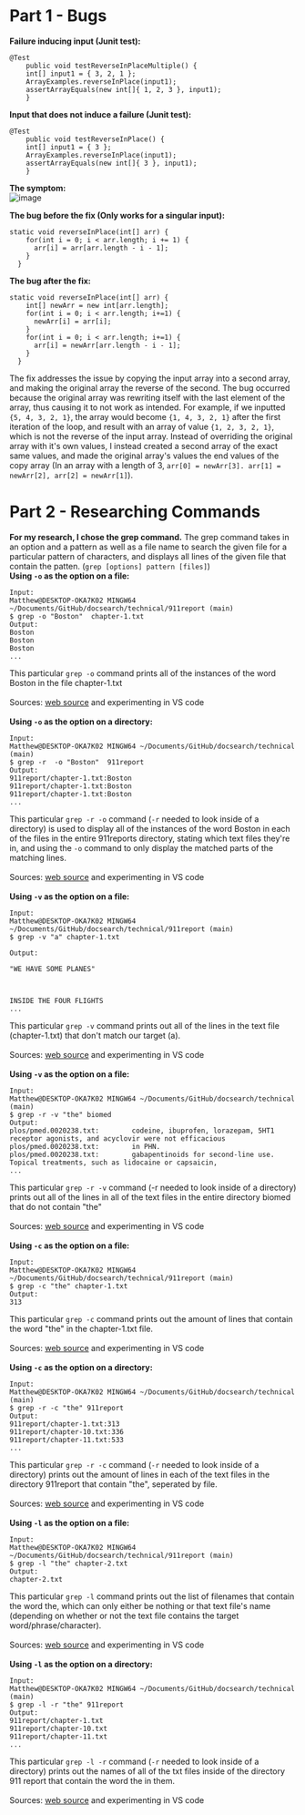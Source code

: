 # Part 1 - Bugs
**Failure inducing input (Junit test):**
```
@Test 
	public void testReverseInPlaceMultiple() {
    int[] input1 = { 3, 2, 1 };
    ArrayExamples.reverseInPlace(input1);
    assertArrayEquals(new int[]{ 1, 2, 3 }, input1);
	}
```

**Input that does not induce a failure (Junit test):**
```
@Test 
	public void testReverseInPlace() {
    int[] input1 = { 3 };
    ArrayExamples.reverseInPlace(input1);
    assertArrayEquals(new int[]{ 3 }, input1);
	}
```

**The symptom:** 
<br>
![image](https://github.com/matt0923/cse15l-lab-reports/assets/74699880/bde4d0c5-7203-4638-a398-5982194df044)

**The bug before the fix (Only works for a singular input):**
```
static void reverseInPlace(int[] arr) {
    for(int i = 0; i < arr.length; i += 1) {
      arr[i] = arr[arr.length - i - 1];
    }
  }
```

**The bug after the fix:**
```
static void reverseInPlace(int[] arr) {
    int[] newArr = new int[arr.length];
    for(int i = 0; i < arr.length; i+=1) {
      newArr[i] = arr[i];
    }
    for(int i = 0; i < arr.length; i+=1) {
      arr[i] = newArr[arr.length - i - 1];
    }
  }

```
The fix addresses the issue by copying the input array into a second array, and making the original array the reverse of the second. The bug occurred because the original array was rewriting itself with the last element of the array, thus causing it to not work as intended. For example, if we inputted ```{5, 4, 3, 2, 1}```, the array would become ```{1, 4, 3, 2, 1}``` after the first iteration of the loop, and result with an array of value ```{1, 2, 3, 2, 1}```, which is not the reverse of the input array. Instead of overriding the original array with it's own values, I instead created a second array of the exact same values, and made the original array's values the end values of the copy array (In an array with a length of 3, ```arr[0] = newArr[3]. arr[1] = newArr[2], arr[2] = newArr[1]```).

# Part 2 - Researching Commands
**For my research, I chose the grep command.**
The grep command takes in an option and a pattern as well as a file name to search the given file for a particular pattern of characters, and displays all lines of the given file that contain the patten. (```grep [options] pattern [files]```)
<br>
**Using ```-o``` as the option on a file:**
```
Input: 
Matthew@DESKTOP-OKA7K02 MINGW64 ~/Documents/GitHub/docsearch/technical/911report (main)
$ grep -o "Boston"  chapter-1.txt
Output:
Boston
Boston
Boston
...
```
This particular ```grep -o``` command  prints all of the instances of the word Boston in the file chapter-1.txt <br>
<br>
Sources: [web source](https://www.geeksforgeeks.org/grep-command-in-unixlinux/) and experimenting in VS code
<br>
<br> 
**Using ```-o``` as the option on a directory:**
```
Input:
Matthew@DESKTOP-OKA7K02 MINGW64 ~/Documents/GitHub/docsearch/technical (main)
$ grep -r  -o "Boston"  911report
Output:
911report/chapter-1.txt:Boston
911report/chapter-1.txt:Boston
911report/chapter-1.txt:Boston
...
```
This particular ```grep -r -o``` command (```-r``` needed to look inside of a directory) is used to display all of the instances of the word Boston in each of the files in the entire 911reports directory, stating which text files they're in, and using the ```-o``` command to only display the matched parts of the matching lines. <br>
<br>
Sources: [web source](https://www.geeksforgeeks.org/grep-command-in-unixlinux/) and experimenting in VS code
<br>
<br>
**Using ```-v``` as the option on a file:**
```
Input: 
Matthew@DESKTOP-OKA7K02 MINGW64 ~/Documents/GitHub/docsearch/technical/911report (main)
$ grep -v "a" chapter-1.txt

Output:

"WE HAVE SOME PLANES"



INSIDE THE FOUR FLIGHTS
...
```
This particular ```grep -v``` command prints out all of the lines in the text file (chapter-1.txt) that don't match our target (a). <br>
<br>
Sources: [web source](https://www.geeksforgeeks.org/grep-command-in-unixlinux/) and experimenting in VS code
<br>
<br>
**Using ```-v``` as the option on a file:**
```
Input: 
Matthew@DESKTOP-OKA7K02 MINGW64 ~/Documents/GitHub/docsearch/technical (main)
$ grep -r -v "the" biomed
Output:
plos/pmed.0020238.txt:        codeine, ibuprofen, lorazepam, 5HT1 receptor agonists, and acyclovir were not efficacious
plos/pmed.0020238.txt:        in PHN.
plos/pmed.0020238.txt:        gabapentinoids for second-line use. Topical treatments, such as lidocaine or capsaicin,
...
```
This particular ```grep -r -v``` command (-r needed to look inside of a directory) prints out all of the lines in all of the text files in the entire directory biomed that do not contain "the" <br>
<br>
Sources: [web source](https://www.geeksforgeeks.org/grep-command-in-unixlinux/) and experimenting in VS code
<br>
<br>
**Using ```-c``` as the option on a file:**
```
Input:
Matthew@DESKTOP-OKA7K02 MINGW64 ~/Documents/GitHub/docsearch/technical/911report (main)
$ grep -c "the" chapter-1.txt
Output:
313
```
This particular ```grep -c``` command prints out the amount of lines that contain the word "the" in the chapter-1.txt file. <br>
<br>
Sources: [web source](https://www.geeksforgeeks.org/grep-command-in-unixlinux/) and experimenting in VS code
<br>
<br>
**Using ```-c``` as the option on a directory:**
```
Input: 
Matthew@DESKTOP-OKA7K02 MINGW64 ~/Documents/GitHub/docsearch/technical (main)
$ grep -r -c "the" 911report
Output:
911report/chapter-1.txt:313
911report/chapter-10.txt:336
911report/chapter-11.txt:533
...
```
This particular ```grep -r -c``` command (```-r``` needed to look inside of a directory) prints out the amount of lines in each of the text files in the directory 911report that contain "the", seperated by file. <br>
<br>
Sources: [web source](https://www.geeksforgeeks.org/grep-command-in-unixlinux/) and experimenting in VS code
<br>
<br>
**Using ```-l``` as the option on a file:**
```
Input:
Matthew@DESKTOP-OKA7K02 MINGW64 ~/Documents/GitHub/docsearch/technical/911report (main)
$ grep -l "the" chapter-2.txt
Output:
chapter-2.txt
```
This particular ```grep -l``` command prints out the list of filenames that contain the word the, which can only either be nothing or that text file's name (depending on whether or not the text file contains the target word/phrase/character).
<br>
<br>
Sources: [web source](https://www.geeksforgeeks.org/grep-command-in-unixlinux/) and experimenting in VS code
<br>
<br>
**Using ```-l``` as the option on a directory:**
```
Input: 
Matthew@DESKTOP-OKA7K02 MINGW64 ~/Documents/GitHub/docsearch/technical (main)
$ grep -l -r "the" 911report
Output:
911report/chapter-1.txt
911report/chapter-10.txt
911report/chapter-11.txt
...
```
This particular ```grep -l -r``` command (```-r``` needed to look inside of a directory) prints out the names of all of the txt files inside of the directory 911 report that contain the word the in them. 
<br>
<br>
Sources: [web source](https://www.geeksforgeeks.org/grep-command-in-unixlinux/) and experimenting in VS code
<br>

